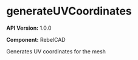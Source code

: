 # generateUVCoordinates

**API Version:** 1.0.0

**Component:** RebelCAD

Generates UV coordinates for the mesh

